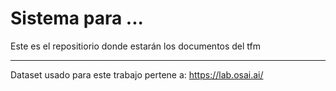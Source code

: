 # Sistema para ...

Este es el repositiorio donde estarán los documentos del tfm




---

Dataset usado para este trabajo pertene a: https://lab.osai.ai/
